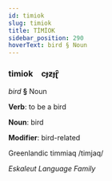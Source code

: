 ```yaml
---
id: timiok
slug: timiok
title: TİMİOK
sidebar_position: 290
hoverText: bird § Noun
---
```


### timiok&emsp;<span kind="abugida">cɟƶɟɽ̑</span>

*bird* **§** Noun

**Verb**: to be a bird

**Noun**: bird

**Modifier**: bird-related

Greenlandic timmiaq /timjaq/

*Eskaleut Language Family*